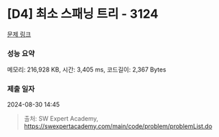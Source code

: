 # [D4] 최소 스패닝 트리 - 3124 

[문제 링크](https://swexpertacademy.com/main/code/problem/problemDetail.do?contestProbId=AV_mSnmKUckDFAWb) 

### 성능 요약

메모리: 216,928 KB, 시간: 3,405 ms, 코드길이: 2,367 Bytes

### 제출 일자

2024-08-30 14:45



> 출처: SW Expert Academy, https://swexpertacademy.com/main/code/problem/problemList.do
